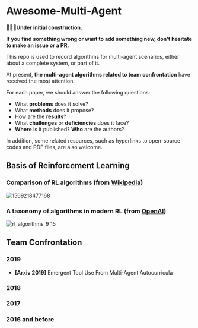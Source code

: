 # Awesome-Multi-Agent

**:running::running::running:Under initial construction.**

**If you find something wrong or want to add something new, don't hesitate to make an issue or a PR.**

This repo is used to record  algorithms for multi-agent scenarios, either about a complete system, or part of it. 

At present, **the multi-agent algorithms related to team confrontation** have received the most attention.

For each paper, we should answer the following questions:
- What **problems** does it solve?
- What **methods** does it propose?
- How are the **results**?
- What **challenges** or **deficiencies** does it face?
- **Where** is it published? **Who** are the authors?

In addition, some related resources, such as hyperlinks to open-source codes and PDF files, are also welcome.

## Basis of Reinforcement Learning

### Comparison of RL algorithms (from [Wikipedia](https://en.wikipedia.org/wiki/Reinforcement_learning))
![1569218477168](.\_assets\1569218477168.png)

### A taxonomy of algorithms in modern RL (from [OpenAI](https://spinningup.openai.com/en/latest/spinningup/rl_intro2.html#citations-below))
![rl_algorithms_9_15](https://spinningup.openai.com/en/latest/_images/rl_algorithms_9_15.svg)

## Team Confrontation

### 2019
- **[Arxiv 2019]** Emergent Tool Use From Multi-Agent Autocurricula

### 2018 

### 2017

### 2016 and before